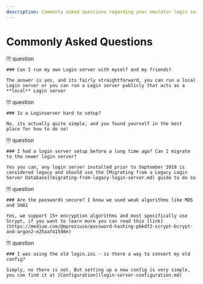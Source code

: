 ```yaml
---
description: Commonly asked questions regarding your emulator login server
---
```


# Commonly Asked Questions

!!! question

    ### Can I run my own Login server with myself and my friends?

    The answer is yes, and its fairly straightforward, you can run a local Login server or you can run a Login server publicly that acts as a **local** Login server

!!! question

    ### Is a Loginserver hard to setup?

    No, its actually quite simple, and you found yourself in the best place for how to do so!

!!! question

    ### I had a login server setup before a long time ago? Can I migrate to the newer login server?

    Yes you can, any login server installed prior to September 2019 is considered legacy and should use the [Migrating from a Legacy Login Server Database](migrating-from-legacy-login-server.md) guide to do so

!!! question

    ### Are the passwords secure? I know we used weak algorithms like MD5 and SHA1

    Yes, we support 15+ encryption algorithms and most specifically use Scrypt, if you want to learn more you can read this [link](https://medium.com/@mpreziuso/password-hashing-pbkdf2-scrypt-bcrypt-and-argon2-e25aaf41598e)

!!! question

    ### I was using the old login.ini - is there a way to convert my old config?
    
    Simply, no there is not. But setting up a new config is very simple, you can find it at [Configuration](login-server-configuration.md)



